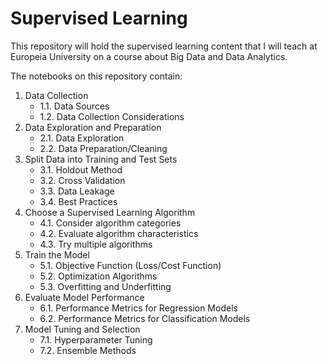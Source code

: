 # Supervised Learning

This repository will hold the supervised learning content that I will teach at Europeia University on a course about Big Data and Data Analytics.

The notebooks on this repository contain:

1. Data Collection
   * 1.1\. Data Sources
   * 1.2\. Data Collection Considerations
2. Data Exploration and Preparation
   * 2.1\. Data Exploration
   * 2.2\. Data Preparation/Cleaning
3. Split Data into Training and Test Sets
   * 3.1\. Holdout Method
   * 3.2\. Cross Validation
   * 3.3\. Data Leakage
   * 3.4\. Best Practices
4. Choose a Supervised Learning Algorithm
   * 4.1\. Consider algorithm categories
   * 4.2\. Evaluate algorithm characteristics
   * 4.3\. Try multiple algorithms
5. Train the Model
   * 5.1\. Objective Function (Loss/Cost Function)
   * 5.2\. Optimization Algorithms
   * 5.3\. Overfitting and Underfitting
6. Evaluate Model Performance
   * 6.1\. Performance Metrics for Regression Models
   * 6.2\. Performance Metrics for Classification Models
7. Model Tuning and Selection
   * 7.1\. Hyperparameter Tuning
   * 7.2\. Ensemble Methods